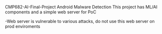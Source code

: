 CMP682-AI-Final-Project
Android Malware Detection
This project has ML/AI components and a simple web server for PoC

-Web server is vulnerable to various attacks, do not use this web server on prod enviroments 
